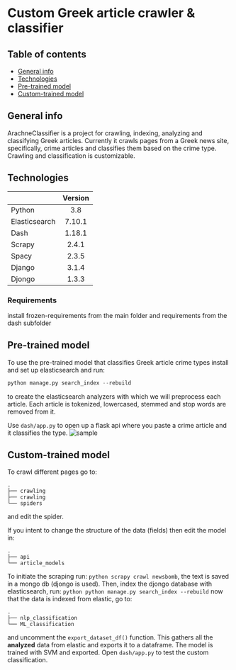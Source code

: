 # Custom Greek article crawler & classifier

## Table of contents

* [General info](#general-info)
* [Technologies](#technologies)
* [Pre-trained model](#technologies)
* [Custom-trained model](#custom-trained-model)

## General info

ArachneClassifier is a project for crawling, indexing, analyzing and classifying Greek articles. 
Currently it crawls pages from a Greek news site, specifically, crime articles and classifies them based on the crime type. Crawling and classification is customizable. 

## Technologies

| |Version|
| ------------- |:-------------:|
| Python         |3.8  |
| Elasticsearch | 7.10.1|
| Dash | 1.18.1|
| Scrapy| 2.4.1|
| Spacy |2.3.5 |
| Django| 3.1.4|
| Djongo| 1.3.3|

### Requirements

install frozen-requirements from the main folder and requirements from the dash subfolder

## Pre-trained model
To use the pre-trained model that classifies Greek article crime types install and set up elasticsearch and  run: 
```python
python manage.py search_index --rebuild
```
to create the elasticsearch analyzers with which we will preprocess each article. Each article is tokenized, lowercased, stemmed and stop words are removed from it. 

Use ``dash/app.py`` to open up a flask api where you paste a crime article and it classifies the type.
![sample](https://user-images.githubusercontent.com/59322298/104375932-daa37700-552c-11eb-8b39-6b1244414a0b.PNG)

## Custom-trained model
To crawl different pages go to:
    
    
    . 
    ├── crawling
    ├── crawling
    └── spiders
and edit the spider.

If you intent to change the structure of the data (fields) then edit the model in:
    
    .
    ├── api 
    └── article_models
    
        
    
To initiate the scraping run: ```python scrapy crawl newsbomb```, the text is saved in a mongo db (djongo is used).
Then, index the djongo database with elasticsearch, run: ```python
python manage.py search_index --rebuild```
now that the data is indexed from elastic, go to: 

    .
    ├── nlp_classification
    └── ML_classification
    
and uncomment the ```export_dataset_df()``` function. This gathers all the **analyzed** data from elastic and exports it to a dataframe.
The model is trained with SVM and exported.
Open ```dash/app.py``` to test the custom classification.
